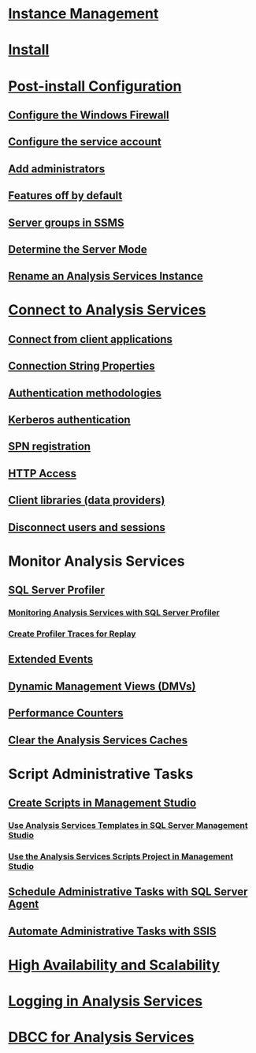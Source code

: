 # [Instance Management](analysis-services-instance-management.md)  
# [Install](../../analysis-services/instances/install-windows/install-analysis-services.md)
# [Post-install Configuration](post-install-configuration-analysis-services.md)  
## [Configure the Windows Firewall](configure-the-windows-firewall-to-allow-analysis-services-access.md)  
## [Configure the service account](configure-service-accounts-analysis-services.md)  
## [Add administrators](grant-server-admin-rights-to-an-analysis-services-instance.md)  
## [Features off by default](features-off-by-default-analysis-services.md)  
## [Server groups in SSMS](register-an-analysis-services-instance-in-a-server-group.md)  
## [Determine the Server Mode](determine-the-server-mode-of-an-analysis-services-instance.md)  
## [Rename an Analysis Services Instance](rename-an-analysis-services-instance.md)  
# [Connect to Analysis Services](connect-to-analysis-services.md)  
## [Connect from client applications](connect-from-client-applications-analysis-services.md)  
## [Connection String Properties](connection-string-properties-analysis-services.md)  
## [Authentication methodologies](authentication-methodologies-supported-by-analysis-services.md)  
## [Kerberos authentication](configure-analysis-services-for-kerberos-constrained-delegation.md)  
## [SPN registration](spn-registration-for-an-analysis-services-instance.md)  
## [HTTP Access](configure-http-access-to-analysis-services-on-iis-8-0.md)  
## [Client libraries (data providers)](data-providers-used-for-analysis-services-connections.md)  
## [Disconnect users and sessions](disconnect-users-and-sessions-on-analysis-services-server.md)  
# Monitor Analysis Services
## [SQL Server Profiler](use-sql-server-profiler-to-monitor-analysis-services.md)  
### [Monitoring Analysis Services with SQL Server Profiler](introduction-to-monitoring-analysis-services-with-sql-server-profiler.md)  
### [Create Profiler Traces for Replay](create-profiler-traces-for-replay-analysis-services.md)  
## [Extended Events](monitor-analysis-services-with-sql-server-extended-events.md)  
## [Dynamic Management Views (DMVs) ](use-dynamic-management-views-dmvs-to-monitor-analysis-services.md)  
## [Performance Counters](performance-counters-ssas.md)  
## [Clear the Analysis Services Caches](clear-the-analysis-services-caches.md)  
# Script Administrative Tasks
## [Create Scripts in Management Studio](create-analysis-services-scripts-in-management-studio.md)  
### [Use Analysis Services Templates in SQL Server Management Studio](use-analysis-services-templates-in-sql-server-management-studio.md)  
### [Use the Analysis Services Scripts Project in Management Studio](analysis-services-scripts-project-in-sql-server-management-studio.md)  
## [Schedule Administrative Tasks with SQL Server Agent](schedule-ssas-administrative-tasks-with-sql-server-agent.md)  
## [Automate Administrative Tasks with SSIS](automate-analysis-services-administrative-tasks-with-ssis.md)  
# [High Availability and Scalability](high-availability-and-scalability-in-analysis-services.md)  
# [Logging in Analysis Services](log-operations-in-analysis-services.md)  
# [DBCC for Analysis Services](database-consistency-checker-dbcc-for-analysis-services.md)  
